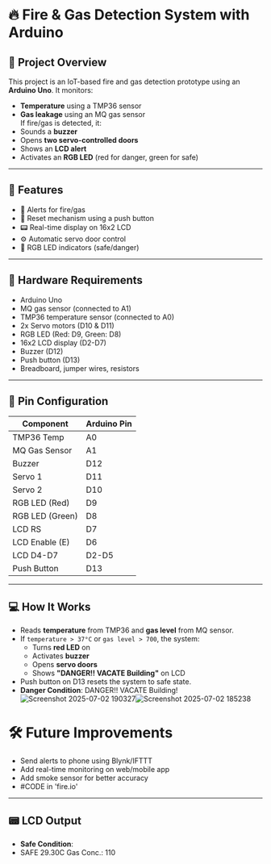 
# 🔥 Fire & Gas Detection System with Arduino

## 📌 Project Overview
This project is an IoT-based fire and gas detection prototype using an **Arduino Uno**. It monitors:
- **Temperature** using a TMP36 sensor
- **Gas leakage** using an MQ gas sensor  
If fire/gas is detected, it:
- Sounds a **buzzer**
- Opens **two servo-controlled doors**
- Shows an **LCD alert**
- Activates an **RGB LED** (red for danger, green for safe)

---

## 🧠 Features
- 🚨 Alerts for fire/gas
- 🔄 Reset mechanism using a push button
- 📟 Real-time display on 16x2 LCD
- ⚙️ Automatic servo door control
- 🎨 RGB LED indicators (safe/danger)

---

## 🧰 Hardware Requirements
- Arduino Uno
- MQ gas sensor (connected to A1)
- TMP36 temperature sensor (connected to A0)
- 2x Servo motors (D10 & D11)
- RGB LED (Red: D9, Green: D8)
- 16x2 LCD display (D2-D7)
- Buzzer (D12)
- Push button (D13)
- Breadboard, jumper wires, resistors

---

## 🔌 Pin Configuration

| Component         | Arduino Pin |
|------------------|-------------|
| TMP36 Temp       | A0          |
| MQ Gas Sensor    | A1          |
| Buzzer           | D12         |
| Servo 1          | D11         |
| Servo 2          | D10         |
| RGB LED (Red)    | D9          |
| RGB LED (Green)  | D8          |
| LCD RS           | D7          |
| LCD Enable (E)   | D6          |
| LCD D4-D7        | D2-D5       |
| Push Button      | D13         |

---

## 💻 How It Works
- Reads **temperature** from TMP36 and **gas level** from MQ sensor.
- If `temperature > 37°C` or `gas level > 700`, the system:
  - Turns **red LED** on
  - Activates **buzzer**
  - Opens **servo doors**
  - Shows **"DANGER!! VACATE Building"** on LCD
- Push button on D13 resets the system to safe state.
- **Danger Condition**:
DANGER!!
VACATE Building!
![Screenshot 2025-07-02 190327](https://github.com/user-attachments/assets/d34b7c8f-7388-407b-bda6-5e41a9bec8cd)![Screenshot 2025-07-02 185238](https://github.com/user-attachments/assets/f256beb1-516e-4255-9ad8-80ed4bcfebcd)



# 🛠 Future Improvements
- Send alerts to phone using Blynk/IFTTT
- Add real-time monitoring on web/mobile app
- Add smoke sensor for better accuracy
- #CODE in 'fire.io'
---

## 📟 LCD Output

- **Safe Condition**:
- SAFE 29.30C
Gas Conc.: 110
